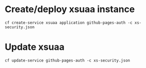 # Create/deploy xsuaa instance
```
cf create-service xsuaa application github-pages-auth -c xs-security.json
```

# Update xsuaa
```
cf update-service github-pages-auth -c xs-security.json
```
